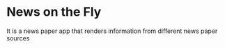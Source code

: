 <h1>News on the Fly</h1>

<p> It is a news paper app that renders information from different news paper sources</p>
